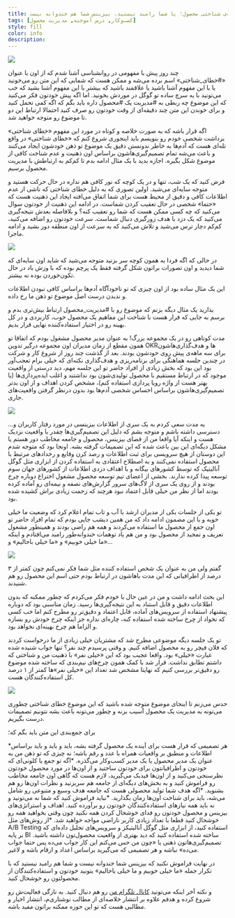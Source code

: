 ```yaml
---
title: تله‌ی شناختی محصول؛ یا شما رامبد نیستید، بیزینس شما هم خندوانه نیست
tags: [کسب‌وکار, درس آموخته, مدیریت محصول]
style: fill
color: info
description:
---
```

![](https://fa.ahmadi.pm/assets/imgpsts/product-cognitive.jpg)

چند روز پیش با مفهومی در روانشناسی آشنا شدم که از اون با عنوان «#خطای_شناختی» اسم برده می‌شه و ممکن هست که شمایی که این متن رو می‌خونید یا با این مفهوم آشنا باشید یا علاقمند باشید که بیشتر با این مفهوم آشنا بشید که خب می‌تونید با یه سرچ ساده تو گوگل در موردش بخونید. اما اگه پیش خودتون فکر می‌کنید که این موضوع چه ربطی به #مدیریت یک #محصول داره باید بگم که اگه کمی تحمل کنید و برای خوندن این متن چند دقیقه‌ای از وقت خودتون رو صرف کنید احتمالا ارتباط این دو تا موضوع رو متوجه خواهید شد.

اگه قرار باشه که به صورت خلاصه و کوتاه در مورد این مفهوم «خطای شناختی» برداشت شخصی خودم رو بنویسم باید اینجوری شروع کنم که «خطای شناختی» در واقع تله‌ای هست که آدم‌ها به خاطر ندونستن دقیق یک موضوع تو ذهن خودشون ایجاد می‌کنند و باعث می‌شه تمام تصمیم‌گیری‌هاشون براساس اون ذهنیت و عدم شناخت کافی از موضوع شکل بگیره. اجازه بدید با یک مثال ادامه بدم تا کم‌کم به ارتباطش با مدیریت محصول برسیم.

فرض کنید که یک شب، تنها و در یک کوچه که نور کافی هم نداره در حال حرکت هستید و متوجه سایه‌ای می‌شید. اولین تصوری که به دلیل خطای شناختی که ناشی از عدم اطلاعات کافی و دقیق از محیط هست برای شما اتفاق می‌افته ایجاد این ذهنیت هست که «حتما» شخصی در حال تعقیب کردن شماست. در ادامه این ذهنیت از خودتون سوال می‌کنید که چه کسی ممکن هست که شما رو تعقیب کنه؟ و بلافاصله بعدش نتیجه‌گیری می‌کنید که یک دزد با هدف زورگیری دنبال شماست. سرعت خودتون رو اضافه می‌کنید، کم‌کم دچار ترس می‌شید و تلاش می‌کنید که به سرعت از اون منطقه دور بشید و ادامه ماجرا.

![](https://fa.ahmadi.pm/assets/imgpsts/product-cognitive-q.jpg)

در حالی که اگه فردا به همون کوچه سر بزنید متوجه می‌شید که شاید اون سایه‌ای که شما دیدید و اون تصورات براتون شکل گرفته فقط یک پرچم بوده که با وزش باد در حال تکون‌خوردن بوده نه بیشتر.

این یک مثال ساده بود از اون چیزی که تو ناخودآگاه آدم‌ها براساس کافی نبودن اطلاعات و ندیدن درست اصل موضوع تو ذهن ما رخ داده.

بذارید یک مثال دیگه بزنم که موضوع رو با #مدیریت_محصول ارتباط بیش‌تری بدم و برسم به جایی که قرار هست با شناخت این مفاهیم یک محصول خوب، کاربردی و در کل بهینه رو در اختیار استفاده‌کننده نهایی قرار بدیم.

مدت کوتاهی رو در یک مجموعه بزرگ! به عنوان مدیر محصول مشغول بودم که اتفاقا تو همون مقطع از زمان مدیران اون مجموعه درگیر تدوین OKRها و هدف‌گذاری‌هاشون برای سه ماهه‌ی پیش روی خودشون بودند. بعد از گذشت چند روز از شروع کار و شرکت در چندین جلسه هماهنگی برای برنامه‌ریزی و هدف‌گذاری نکته‌ای که خیلی برام تعجب‌آور بود این بود که بخش زیادی از افراد حاضر تو این جلسه مهم، دید درستی از واقعیت موجود که در ارتباط مستقیم با محصول تولیدی‌شون بود نداشتند و اغلب ایده‌پردازی‌ها (یا بهتر هست از واژه رویا پردازی استفاده کنم)، مشخص کردن اهداف و از اون بدتر تصمیم‌گیری‌هاشون براساس احساس شخصی آدم‌ها بود بدون درنظر گرفتن واقعیت‌های جاری.

![](https://fa.ahmadi.pm/assets/imgpsts/the-sessions.jpg)

یه مدت سعی کردم به یک سری از اطلاعات بیزینسی در مورد رفتار کاربران و... دسترسی داشته باشم و متوجه بشم که دلیل این تصمیم‌گیری‌ها چقدر با واقعیت نزدیک هست و اینکه آیا واقعا من از فضای بیزینس، محصول و جامعه مخاطب دور هستم یا مشکل دیگه‌ای این بین باعث شده که این تصمیمات گرفته بشه. اونجا بود که متوجه شدم این دوستان از هیچ سرویسی برای ثبت اطلاعات و رصد کرن وقایع و رخدادهای مرتبط با محصول استفاده نمی‌کنند و به اصطلاح اعتقادی به استفاده کردن از ابزاری مثل گوگل آنالیتیک که توسط کشورهای بیگانه و با اهداف دزدی اطلاعات از کشورهای جهان سوم توسعه پیدا کرده ندارند. بخشی از اعضای تیم توسعه محصول مشغول اختراع دوباره چرخ بودند و از روی یک سری از لاگ‌های سرور گزارش‌های نصفه و نیمه‌ای رو آماده کرده بودند اما از نظر من خیلی قابل اعتماد نبود هرچند که زحمت زیادی براش کشیده شده بود.

تو یکی از جلسات یکی از مدیران ارشد با آب و تاب تمام اعلام کرد که وضعیت ما خیلی خوبه و با این مضمون ادامه داد که من همین دیشب جایی بودم که تمام افراد حاضر تو اون جمع از محصول ما استفاده می‌کردند و همه هم راضی بودند و همینطور مشغول تعریف و تمجید از محصول بود و من هم یاد توهمات خندوانه‌طور رامبد می‌افتادم و اینکه «ما خیلی خوبیم» و «ما خیلی باحالیم» و...

![](https://fa.ahmadi.pm/assets/imgpsts/rambod.jpg)

گفتم ولی من به عنوان یک شخص استفاده کننده مثل شما فکر نمی‌کنم چون کمتر از ۳ درصد از اطرافیانی که این مدت باهاشون در ارتباط بودم حتی اسم این محصول رو هم شنیدند.

این بحث ادامه داشت و من در عین حال با خودم فکر می‌کردم که چطور ممکنه که بدون اطلاعات دقیق و قابل استناد به این نتیجه‌گیری‌ها رسید. زمان مناسبی بود که دوباره پیشنهاد استفاده از سرویس‌های آماده، قابل اعتماد و دقیق‌تر رو مطرح کنم اما خب کسی که نخواد از چرخ ساخته شده استفاده کنه، چاره‌ای نداره جز اینکه چرخ خودش رو بسازه و الزاما هم چرخ بهینه‌ای نخواهد بود.

تو یک جلسه دیگه موضوعی مطرح شد که مشتریان خیلی زیادی از ما درخواست کردند که فلان فیچر رو به محصول اضافه کنیم. و وقتی پرسیدم چند نفر؟ تنها جواب شنیده شده عبارت «خیلی» بود. واقعا عجیب بود که این «خیلی نفر» با ذهنیت من و شناختی که داشتم تطابق نداشت. قرار شد با کمک همون چرخ‌های نیم‌بندی که ساخته شده موضوع رو دقیق‌تر بررسی کنیم که نهایتا مشخص شد تعداد این «خیلی نفر»ها کمتر از ۱ درصد کل استفاده‌کنندگان هست.

![](https://fa.ahmadi.pm/assets/imgpsts/toolspm.jpg)

حدس می‌زنم تا اینجای موضوع متوجه شده باشید که این موضوع خطای شناختی چطوری می‌تونه به مدیریت یک محصول آسیب بزنه و چطور می‌تونه باعث بشه نتونیم تصمیمات درست بگیریم.

برای جمع‌بندی این متن باید بگم که؛

*هر تصمیمی که قرار هست برای آینده یک محصول گرفته بشه، باید و باید و باید براساس اطلاعات و منطبق بر واقعیات همراه با عدد و رقم باشه؛ نه چیزی که تو ذهن من به عنوان یک مدیر محصول یا یک مدیر کسب‌وکار می‌گذره.
*اگه تو جمع یا کلونی‌ای که خودتون و اطرافیانتون برای خودتون ساختید و از اون‌ها در مورد محصول خودتون نظرسنجی می‌کنید و از اون‌ها فیدبک می‌گیرید، لازم هست که گاهی اون جامعه مخاطب رو فراموش کنید و به بخش‌های دیگه‌ای از جامعه هم سربزنید و نظرات اون‌ها رو هم بشنوید.
*اگه هدف شما تولید محصولی هست که جامعه هدف وسیع و متنوعی رو شامل می‌شه، باید برای شناخت اون‌ها زمان بگذارید.
*نباید فراموش کنید که شما نه می‌تونید و نه باید همه نیازهای استفاده‌کنندگان خودتون رو برآورده کنید. اهداف و استراتژی‌های بیزینس و محصول خودتون رو فدای خوشحال کردن همه نکنید چون وقتی بخواهید همه رو خوشحال کنید قطعا با تعداد زیادی کاربر ناراضی مواجه خواهید شد.
*از روش‌های مثل A/B Testing استفاده کنید، از ابزاری مثل گوگل آنالیتیکز و سرویس‌های تحلیل داده‌ای که بر پایه BI ساخته شده استفاده کنید که دید بهتری از واقعیت محصول‌تون داشته باشید.
تصمیم‌گیری‌هاتون ذهنی یا «چون من حس می‌کنم این کار جواب می‌ده پس حتما جواب می‌ده» نباشه و هر تصمیمی که می‌گیرید براساس اعداد و ارقام باشه و لاغیر.

در نهایت فراموش نکنید که بیزینس شما خندوانه نیست و شما هم رامبد نیستید که با تکرار جمله «ما خیلی خوبیم و ما خیلی باحالیم» بتونید خودتون و استفاده‌کنندگان از محصولتون رو خوشحال کنید.

و نکته آخر اینکه می‌تونید [کانال تلگرام من](https://t.me/ahmadipm) رو هم دنبال کنید. به تازگی فعالیت‌ش رو شروع کرده و هدفم علاوه بر انتشار خلاصه‌ای از مطالب نوشتاری‌م، انتشار اخبار و مطالبی هست که تو این حوزه ممکنه براتون مفید باشه.
